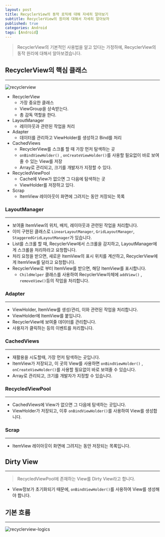```yaml
---
layout: post
title: RecyclerView의 동작 로직에 대해 자세히 알아보기
subtitle: RecyclerView의 원리에 대해서 자세히 알아보자
published: true
categories: Android
tags: [Android]
---
```


>RecyclerView의 기본적인 사용법을 알고 있다는 가정하에, RecyclerView의 동작 원리에 대해서 알아보겠습니다.

## RecyclerView의 핵심 클래스
---

![recyclerview](https://github.com/pknujsp/android-blur/assets/48265129/07867150-5a29-403e-ac7a-d6cf39bc0cae)

* RecyclerView
  * 가장 중요한 클래스
  * ViewGroup을 상속받는다.
  * 총 감독 역할을 한다.
* LayoutManager
  * 레이아웃과 관련된 작업을 처리
* Adapter
  * 데이터를 관리하고 ViewHolder를 생성하고 Bind를 처리
* CachedViews
  * RecyclerView를 스크롤 할 때 가장 먼저 탐색하는 곳
  * `onBindViewHolder()` , `onCreateViewHolder()`를 사용할 필요없이 바로 보여줄 수 있는 View를 저장
  * Array로 관리되고, 크기를 개발자가 지정할 수 있다.
* RecycledViewPool
  * Cache에 View가 없으면 그 다음에 탐색하는 곳
  * ViewHolder를 저장하고 있다.
* Scrap
  * ItemView 레이아웃이 화면에 그려지는 동안 저장되는 목록


### LayoutManager
---

* 보여줄 ItemView의 위치, 배치, 레이아웃과 관련된 작업을 처리합니다.
* 이미 구현된 클래스로 `LinearLayoutManager`, `GridLayoutManager`, `StaggeredGridLayoutManager`가 있습니다.
* List를 스크롤 할 때, RecyclerView에서 스크롤을 감지하고, LayoutManager에게 스크롤을 처리하라고 요청합니다.
* 처리 요청을 받으면, 새로운 ItemView의 표시 위치를 계산하고, RecyclerView에게 ItemView를 달라고 요청합니다.
* RecyclerView로 부터 ItemView를 받으면, 해당 ItemView를 표시합니다.
  * `ChildHelper` 클래스를 사용하여 RecyclerView자체에 `addView()` , `removeView()`등의 작업을 처리합니다.

### Adapter
---

* ViewHolder, ItemView를 생성/관리, 이와 관련된 작업을 처리합니다.
* ViewHolder에 ItemView를 붙입니다.
* RecyclerView에 보여줄 데이터를 관리합니다.
* 사용자가 클릭하는 등의 이벤트를 처리합니다.

### CachedViews
---

* 재활용을 시도할때, 가장 먼저 탐색하는 곳입니다.
* ItemView가 저장되고, 이 곳의 View를 사용하면 `onBindViewHolder()` , `onCreateViewHolder()`를 사용할 필요없이 바로 보여줄 수 있습니다.
* Array로 관리되고, 크기를 개발자가 지정할 수 있습니다.

### RecycledViewPool
---

* CachedViews에 View가 없으면 그 다음에 탐색하는 곳입니다.
* ViewHolder가 저장되고, 이후 `onBindViewHolder()`를 사용하여 View를 생성합니다.

### Scrap
---

* ItemView 레이아웃이 화면에 그려지는 동안 저장되는 목록입니다.

## Dirty View
---

> RecycledViewPool에 존재하는 View를 Dirty View라고 합니다.

* View정보가 초기화되기 때문에, `onBindViewHolder()`를 사용하여 View를 생성해야 합니다.

## 기본 흐름
---

![recyclerview-logics](https://github.com/pknujsp/android-blur/assets/48265129/79d9e846-a226-4804-a226-bc199703202f)